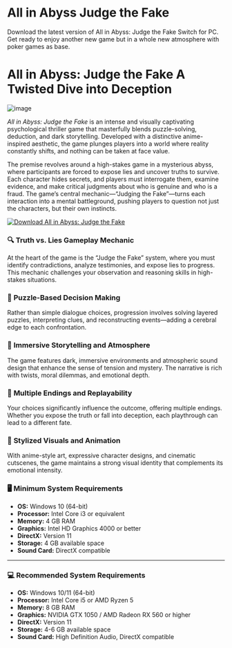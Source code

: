 # All in Abyss Judge the Fake
Download the latest version of All in Abyss: Judge the Fake Switch for PC. Get ready to enjoy another new game but in a whole new atmosphere with poker games as base.

# All in Abyss: Judge the Fake A Twisted Dive into Deception

![image](https://github.com/user-attachments/assets/9eb69b2d-3626-4a64-af60-48573e348ee1)

*All in Abyss: Judge the Fake* is an intense and visually captivating psychological thriller game that masterfully blends puzzle-solving, deduction, and dark storytelling. Developed with a distinctive anime-inspired aesthetic, the game plunges players into a world where reality constantly shifts, and nothing can be taken at face value.

The premise revolves around a high-stakes game in a mysterious abyss, where participants are forced to expose lies and uncover truths to survive. Each character hides secrets, and players must interrogate them, examine evidence, and make critical judgments about who is genuine and who is a fraud. The game’s central mechanic—“Judging the Fake”—turns each interaction into a mental battleground, pushing players to question not just the characters, but their own instincts.

[![Download All in Abyss: Judge the Fake](https://img.shields.io/badge/Download-abyss-blue?style=for-the-badge)](https://romslibrary.com/all-in-abyss-judge-the-fake-switch-rom-pc/)

### 🔍 **Truth vs. Lies Gameplay Mechanic**
At the heart of the game is the “Judge the Fake” system, where you must identify contradictions, analyze testimonies, and expose lies to progress. This mechanic challenges your observation and reasoning skills in high-stakes situations.

### 🧩 **Puzzle-Based Decision Making**
Rather than simple dialogue choices, progression involves solving layered puzzles, interpreting clues, and reconstructing events—adding a cerebral edge to each confrontation.

### 🌌 **Immersive Storytelling and Atmosphere**
The game features dark, immersive environments and atmospheric sound design that enhance the sense of tension and mystery. The narrative is rich with twists, moral dilemmas, and emotional depth.

### 🔄 **Multiple Endings and Replayability**
Your choices significantly influence the outcome, offering multiple endings. Whether you expose the truth or fall into deception, each playthrough can lead to a different fate.

### 🎨 **Stylized Visuals and Animation**
With anime-style art, expressive character designs, and cinematic cutscenes, the game maintains a strong visual identity that complements its emotional intensity.

### 🖥️ **Minimum System Requirements**  
- **OS:** Windows 10 (64-bit)  
- **Processor:** Intel Core i3 or equivalent  
- **Memory:** 4 GB RAM  
- **Graphics:** Intel HD Graphics 4000 or better  
- **DirectX:** Version 11  
- **Storage:** 4 GB available space  
- **Sound Card:** DirectX compatible  

---

### 💻 **Recommended System Requirements**  
- **OS:** Windows 10/11 (64-bit)  
- **Processor:** Intel Core i5 or AMD Ryzen 5  
- **Memory:** 8 GB RAM  
- **Graphics:** NVIDIA GTX 1050 / AMD Radeon RX 560 or higher  
- **DirectX:** Version 11  
- **Storage:** 4-6 GB available space  
- **Sound Card:** High Definition Audio, DirectX compatible  
